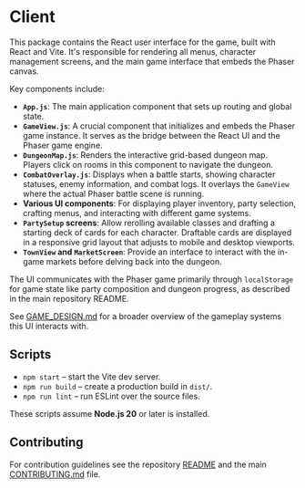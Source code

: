 # Client

This package contains the React user interface for the game, built with React and Vite. It's responsible for rendering all menus, character management screens, and the main game interface that embeds the Phaser canvas.

Key components include:
- **`App.js`**: The main application component that sets up routing and global state.
- **`GameView.js`**: A crucial component that initializes and embeds the Phaser game instance. It serves as the bridge between the React UI and the Phaser game engine.
- **`DungeonMap.js`**: Renders the interactive grid-based dungeon map. Players click on rooms in this component to navigate the dungeon.
- **`CombatOverlay.js`**: Displays when a battle starts, showing character statuses, enemy information, and combat logs. It overlays the `GameView` where the actual Phaser battle scene is running.
- **Various UI components**: For displaying player inventory, party selection, crafting menus, and interacting with different game systems.
- **`PartySetup` screens**: Allow rerolling available classes and drafting a
  starting deck of cards for each character. Draftable cards are displayed in
  a responsive grid layout that adjusts to mobile and desktop viewports.
- **`TownView` and `MarketScreen`**: Provide an interface to interact with the
  in-game markets before delving back into the dungeon.

The UI communicates with the Phaser game primarily through `localStorage` for game state like party composition and dungeon progress, as described in the main repository README.

See [GAME_DESIGN.md](../GAME_DESIGN.md) for a broader overview of the
gameplay systems this UI interacts with.

## Scripts

- `npm start` – start the Vite dev server.
- `npm run build` – create a production build in `dist/`.
- `npm run lint` – run ESLint over the source files.

These scripts assume **Node.js 20** or later is installed.

## Contributing

For contribution guidelines see the repository [README](../README.md) and the main [CONTRIBUTING.md](../CONTRIBUTING.md) file.

